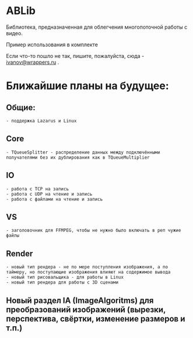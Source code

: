# ABLib
Библиотека, предназначенная для облегчения многопоточной работы с видео.

Пример использования в комплекте

Если что-то пошло не так, пишите, пожалуйста, сюда - ivanov@wrappers.ru .

# Ближайшие планы на будущее:
## Общие:
    - поддержка Lazarus и Linux
## Core
    - TQueueSplitter - распределение данных между подключёнными получателями без их дублирования как в TQueueMultiplier
## IO
    - работа с TCP на запись
    - работа с UDP на чтение и запись
    - работа с файлами на чтение и запись
## VS
    - заголовочник для FFMPEG, чтобы не нужно было включать в реп чужие файлы
## Render
    - новый тип рендера - не по мере поступления изображения, а по таймеру, но поступающие изображения влияют на содержимое вывода
    - новый тип рисовальщика - для работы в Linux
    - новый тип рендера для работы с 3D сценами
## Новый раздел IA (ImageAlgoritms) для преобразований изображений (вырезки, перспектива, свёртки, изменение размеров и т.п.)
